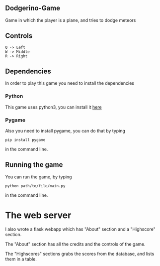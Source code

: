 ## Dodgerino-Game

  Game in which the player is a plane, and tries to dodge meteors

## Controls
   ```
   Q -> Left	
   W -> Middle
   R -> Right
   ```
   
## Dependencies
In order to play this game you need to install the dependencies

### Python
This game uses python3, you can install it [here](https://www.python.org/downloads/)
    
### Pygame

Also you need to install pygame, you can do that by typing

``` pip install pygame ```

in the command line.

## Running the game
You can run the game, by typing

``` python path/to/file/main.py ```

in the command line.

# The web server

  I also wrote a flask webapp which has "About" section and a "Highscore" section.

  The "About" section has all the credits and the controls of the game.
  
  The "Highscores" sections grabs the scores from the database, and lists them in a table.